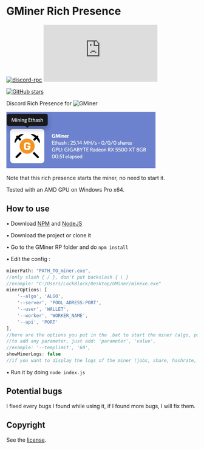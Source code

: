 # GMiner Rich Presence

[![discord-rpc](https://img.shields.io/github/package-json/dependency-version/LockBlock-dev/gminer-rp/discord-rpc)](https://www.npmjs.com/package/discord-rpc) [![gminer.js](https://img.shields.io/github/package-json/dependency-version/LockBlock-dev/gminer-rp/gminer.js)](https://www.npmjs.com/package/gminer.js)

[![GitHub stars](https://img.shields.io/github/stars/LockBlock-dev/gminer-rp.svg)](https://github.com/LockBlock-dev/gminer-rp/stargazers)

Discord Rich Presence for ![GMiner](https://github.com/develsoftware/GMinerRelease/releases)

![Rich Presence preview](/preview.jpg)

Note that this rich presence starts the miner, no need to start it.

Tested with an AMD GPU on Windows Pro x64.

## How to use

• Download [NPM](https://www.npmjs.com/get-npm) and [NodeJS](https://nodejs.org)

• Download the project or clone it

• Go to the GMiner RP folder and do `npm install`

• Edit the config :

```js
minerPath: "PATH_TO_miner.exe",
//only slash { / }, don't put backslash { \ }
//example: "C:/Users/LockBlock/Desktop/GMiner/minexe.exe"
minerOptions: [
    '--algo', 'ALGO',
    '--server', 'POOL_ADRESS:PORT',
    '--user', 'WALLET',
    '--worker', 'WORKER_NAME',
    '--api', 'PORT'
],
//here are the options you put in the .bat to start the miner (algo, pool, user, port of the miner API ...)
//to add any parameter, just add: 'parameter', 'value',
//example: '--templimit', '60',
showMinerLogs: false
//if you want to display the logs of the miner (jobs, share, hashrate, temp, ...)
```

• Run it by doing `node index.js`

## Potential bugs

I fixed every bugs I found while using it, if I found more bugs, I will fix them.

## Copyright

See the [license](/LICENSE).
